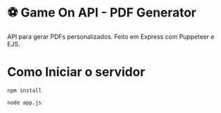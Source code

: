 # ⚽ Game On API - PDF Generator

API para gerar PDFs personalizados. Feito em Express com Puppeteer e EJS.

# Como Iniciar o servidor

```
npm install
```

```
node app.js
```
